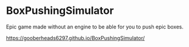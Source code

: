 # BoxPushingSimulator
Epic game made without an engine to be able for you to push epic boxes.

https://gooberheads6297.github.io/BoxPushingSimulator/
